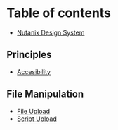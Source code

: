# Table of contents

* [Nutanix Design System](README.md)

## Principles

* [Accesibility](principles/accesibility.md)

## File Manipulation

* [File Upload](file-manipulation/file-upload.md)
* [Script Upload](file-manipulation/script-upload.md)

